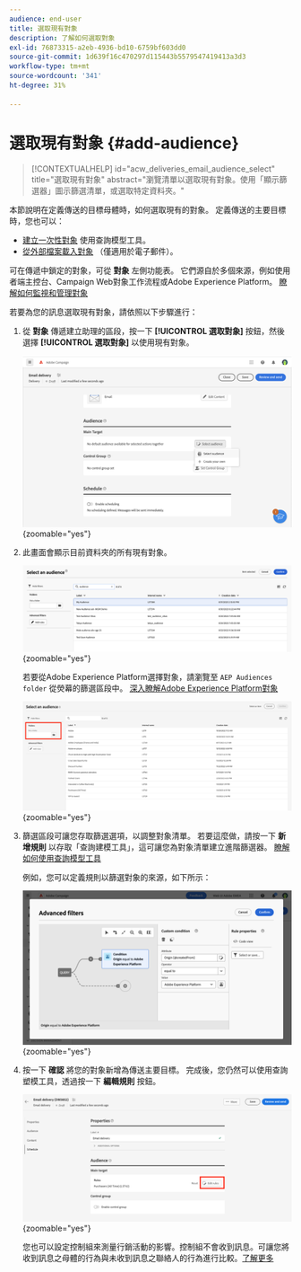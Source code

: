 ```yaml
---
audience: end-user
title: 選取現有對象
description: 了解如何選取對象
exl-id: 76873315-a2eb-4936-bd10-6759bf603dd0
source-git-commit: 1d639f16c470297d115443b5579547419413a3d3
workflow-type: tm+mt
source-wordcount: '341'
ht-degree: 31%

---
```



# 選取現有對象 {#add-audience}

>[!CONTEXTUALHELP]
>id="acw_deliveries_email_audience_select"
>title="選取現有對象"
>abstract="瀏覽清單以選取現有對象。使用「顯示篩選器」圖示篩選清單，或選取特定資料夾。"

本節說明在定義傳送的目標母體時，如何選取現有的對象。 定義傳送的主要目標時，您也可以：

* [建立一次性對象](one-time-audience.md) 使用查詢模型工具。
* [從外部檔案載入對象](file-audience.md) （僅適用於電子郵件）。

可在傳遞中鎖定的對象，可從 **對象** 左側功能表。 它們源自於多個來源，例如使用者端主控台、Campaign Web對象工作流程或Adobe Experience Platform。 [瞭解如何監視和管理對象](manage-audience.md)

若要為您的訊息選取現有對象，請依照以下步驟進行：

1. 從 **對象** 傳遞建立助理的區段，按一下 **[!UICONTROL 選取對象]** 按鈕，然後選擇 **[!UICONTROL 選取對象]** 以使用現有對象。

   ![](assets/create-audience.png){zoomable=&quot;yes&quot;}

1. 此畫面會顯示目前資料夾的所有現有對象。

   ![](assets/create-audience2.png){zoomable=&quot;yes&quot;}

   若要從Adobe Experience Platform選擇對象，請瀏覽至 `AEP Audiences folder` 從熒幕的篩選區段中。 [深入瞭解Adobe Experience Platform對象](manage-audience.md#monitor)

   ![](assets/select-audience-folder.png){zoomable=&quot;yes&quot;}

1. 篩選區段可讓您存取篩選選項，以調整對象清單。 若要這麼做，請按一下 **新增規則** 以存取「查詢建模工具」，這可讓您為對象清單建立進階篩選器。 [瞭解如何使用查詢模型工具](../query/query-modeler-overview.md)

   例如，您可以定義規則以篩選對象的來源，如下所示：

   ![](assets/filter-on-aep-audience.png){zoomable=&quot;yes&quot;}

1. 按一下 **確認** 將您的對象新增為傳送主要目標。 完成後，您仍然可以使用查詢塑模工具，透過按一下 **編輯規則** 按鈕。

   ![](assets/refine-audience.png){zoomable=&quot;yes&quot;}

   您也可以設定控制組來測量行銷活動的影響。控制組不會收到訊息。可讓您將收到訊息之母體的行為與未收到訊息之聯絡人的行為進行比較。[了解更多](control-group.md)

